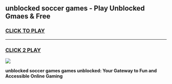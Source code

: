 
## unblocked soccer games - Play Unblocked Gmaes & Free
<h3>
<a href="https://premium.freeplayer.one?title=unblocked_soccer_games&ref=19F">CLICK TO PLAY</a></h3>
<hr>

<h3>
<a href="https://premium.freeplayer.one?title=unblocked_soccer_games&ref=19F">CLICK 2 PLAY</a>
  
</h3>

<a href="https://premium.freeplayer.one?title=unblocked_soccer_games&ref=19F/"><img src="https://clearcache.store/games.png"></a>


**unblocked soccer games games unblocked: Your Gateway to Fun and Accessible Online Gaming**
